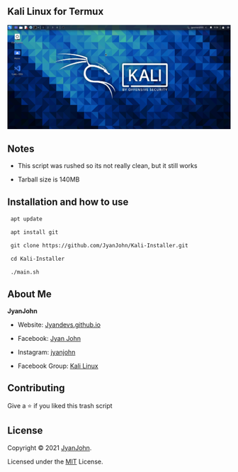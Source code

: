 ###
## __Kali Linux for Termux__
![prev](prev.jpg)
###

###
## __Notes__
* This script was rushed so its not really clean, but it still works

* Tarball size is 140MB

###
###
## __Installation and how to use__

```
 apt update
```
```
 apt install git
```
```
 git clone https://github.com/JyanJohn/Kali-Installer.git
```
```
 cd Kali-Installer
```
```
 ./main.sh
```

###
###
## About Me
**JyanJohn**
* Website: [Jyandevs.github.io](https://jyanjohn.github.io/Jyandevs.github.io/index.html)

* Facebook: [Jyan John](https://facebook.com/jyan.john.5)

* Instagram: [jyanjohn](https://facebook.com/jyanjohn)

* Facebook Group: [Kali Linux](https://www.facebook.com/groups/KaliLinuxGroups/?ref=share)
## Contributing

Give a ⭐️ if you liked this trash script
## License

Copyright © 2021 [JyanJohn](https://github.com/jyanjohn).

Licensed under the [MIT](https://github.com/JyanJohn/Kali-Installer/blob/main/LICENSE) License.
